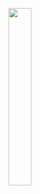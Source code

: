 <p align="center">
  <img src="https://p.favim.com/orig/2018/11/04/doodle-touhou-simple-Favim.com-6486249.png" width="30%" >
</p>
